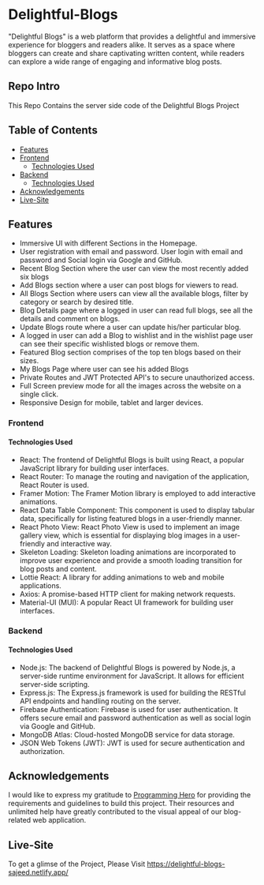 # Delightful-Blogs
"Delightful Blogs" is a web platform that provides a delightful and immersive experience for bloggers and readers alike. It serves as a space where bloggers can create and share captivating written content, while readers can explore a wide range of engaging and informative blog posts.

## Repo Intro
This Repo Contains the server side code of the Delightful Blogs Project

## Table of Contents
- [Features](#features)
- [Frontend](#frontend)
  - [Technologies Used](#technologies-used)
- [Backend](#backend)
  - [Technologies Used](#technologies-used)
- [Acknowledgements](#acknowledgements)
- [Live-Site](#live-site)

## Features

- Immersive UI with different Sections in the Homepage.
- User registration with email and password. User login with email and password and Social login via Google and GitHub.
- Recent Blog Section where the user can view the most recently added six blogs
- Add Blogs section where a user can post blogs for viewers to read. 
- All Blogs Section where users can view all the available blogs, filter by category or search by desired title.
- Blog Details page where a logged in user can read full blogs, see all the details and comment on blogs.
- Update Blogs route where a user can update his/her particular blog.
- A logged in user can add a Blog to wishlist and in the wishlist page user can see their specific wishlisted blogs or remove them.
- Featured Blog section comprises of the top ten blogs based on their sizes.
- My Blogs Page where user can see his added Blogs
- Private Routes and JWT Protected API's to secure unauthorized access.
- Full Screen preview mode for all the images across the website on a single click.
- Responsive Design for mobile, tablet and larger devices.

### Frontend
#### Technologies Used

- React: The frontend of Delightful Blogs is built using React, a popular JavaScript library for building user interfaces.
- React Router: To manage the routing and navigation of the application, React Router is used.
- Framer Motion: The Framer Motion library is employed to add interactive animations.
- React Data Table Component: This component is used to display tabular data, specifically for listing featured blogs in a user-friendly manner.
- React Photo View: React Photo View is used to implement an image gallery view, which is essential for displaying blog images in a user-friendly and interactive way.
- Skeleton Loading: Skeleton loading animations are incorporated to improve user experience and provide a smooth loading transition for blog posts and content.
- Lottie React: A library for adding animations to web and mobile applications.
- Axios: A promise-based HTTP client for making network requests.
- Material-UI (MUI): A popular React UI framework for building user interfaces.

### Backend
#### Technologies Used

- Node.js: The backend of Delightful Blogs is powered by Node.js, a server-side runtime environment for JavaScript. It allows for efficient server-side scripting.
- Express.js: The Express.js framework is used for building the RESTful API endpoints and handling routing on the server.
- Firebase Authentication: Firebase is used for user authentication. It offers secure email and password authentication as well as social login via Google and GitHub.
- MongoDB Atlas: Cloud-hosted MongoDB service for data storage.
- JSON Web Tokens (JWT): JWT is used for secure authentication and authorization.


## Acknowledgements

I would like to express my gratitude to [Programming Hero](https://www.programming-hero.com/) for providing the requirements and guidelines to build this project. Their resources and unlimited help have greatly contributed to the visual appeal of our blog-related web application.

## Live-Site
To get a glimse of the Project, Please Visit https://delightful-blogs-sajeed.netlify.app/

